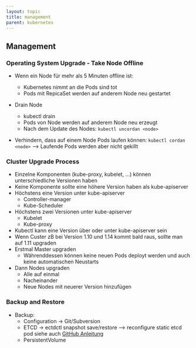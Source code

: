 ```yaml
---
layout: topic
title: management
parent: kubernetes
---
```



## Management

### Operating System Upgrade - Take Node Offline

- Wenn ein Node für mehr als 5 Minuten offline ist:
	- Kubernetes nimmt an die Pods sind tot
	- Pods mit RepicaSet werden auf anderem Node neu gestartet
- Drain Node
	- kubectl drain <node>
	- Pods von Node werden auf anderem Node neu erzeugt
	- Nach dem Update des Nodes: 
  ``kubectl uncordan <node>``
  
- Verhindern, dass auf einem Node Pods laufen können:
   ``kubectl cordan <node>``
  --> Laufende Pods werden aber nicht gekillt

### Cluster Upgrade Process

- Einzelne Komponenten (kube-proxy, kubelet, …) können unterschiedliche Versionen haben
- Keine Komponente sollte eine höhere Version haben als kube-apiserver
- Höchstens eine Version unter kube-apiserver
	- Controller-manager
	- Kube-Scheduler
- Höchstens zwei Versionen unter kube-apiserver
	- Kubelet
	- Kube-proxy
- Kubectl kann eine Version über oder unter kube-apiserver sein
- Wenn Custer zB bei Version 1.10 und 1.14 kommt bald raus, sollte man auf 1.11 upgraden
- Erstmal Master upgraden
	- Währenddessen können keine neuen Pods deployt werden und auch keine automatischen Neustarts
- Dann Nodes upgraden
	- Alle auf einmal
	- Nacheinander
	- Neue Nodes mit neuerer Version hinzufügen

### Backup and Restore

- Backup:
	- Configuration -> Git/Subversion
	- ETCD -> ectdctl snapshot save/restore --> reconfigure static etcd pod
     siehe auch [GitHub Anleitung](https://github.com/mmumshad/kubernetes-the-hard-way/blob/master/practice-questions-answers/cluster-maintenance/backup-etcd/etcd-backup-and-restore.md)
  - PersistentVolume
